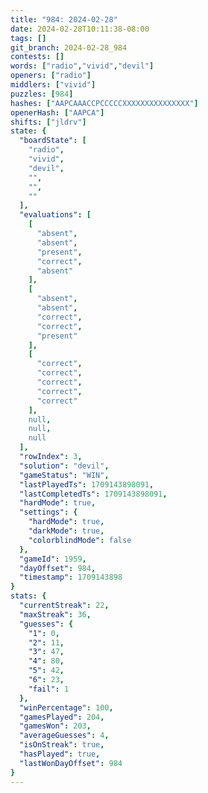 ```yaml
---
title: "984: 2024-02-28"
date: 2024-02-28T10:11:38-08:00
tags: []
git_branch: 2024-02-28_984
contests: []
words: ["radio","vivid","devil"]
openers: ["radio"]
middlers: ["vivid"]
puzzles: [984]
hashes: ["AAPCAAACCPCCCCCXXXXXXXXXXXXXXX"]
openerHash: ["AAPCA"]
shifts: ["jldrv"]
state: {
  "boardState": [
    "radio",
    "vivid",
    "devil",
    "",
    "",
    ""
  ],
  "evaluations": [
    [
      "absent",
      "absent",
      "present",
      "correct",
      "absent"
    ],
    [
      "absent",
      "absent",
      "correct",
      "correct",
      "present"
    ],
    [
      "correct",
      "correct",
      "correct",
      "correct",
      "correct"
    ],
    null,
    null,
    null
  ],
  "rowIndex": 3,
  "solution": "devil",
  "gameStatus": "WIN",
  "lastPlayedTs": 1709143898091,
  "lastCompletedTs": 1709143898091,
  "hardMode": true,
  "settings": {
    "hardMode": true,
    "darkMode": true,
    "colorblindMode": false
  },
  "gameId": 1959,
  "dayOffset": 984,
  "timestamp": 1709143898
}
stats: {
  "currentStreak": 22,
  "maxStreak": 36,
  "guesses": {
    "1": 0,
    "2": 11,
    "3": 47,
    "4": 80,
    "5": 42,
    "6": 23,
    "fail": 1
  },
  "winPercentage": 100,
  "gamesPlayed": 204,
  "gamesWon": 203,
  "averageGuesses": 4,
  "isOnStreak": true,
  "hasPlayed": true,
  "lastWonDayOffset": 984
}
---
```

<!-- more -->
